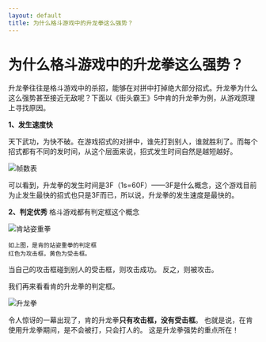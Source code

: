 ```yaml
---
layout: default
title: 为什么格斗游戏中的升龙拳这么强势？
---
```


# 为什么格斗游戏中的升龙拳这么强势？


升龙拳往往是格斗游戏中的杀招，能够在对拼中打掉绝大部分招式。升龙拳为什么这么强势甚至接近无敌呢？下面以《街头霸王》5中肯的升龙拳为例，从游戏原理上寻找原因。


**1、发生速度快**


 天下武功，为快不破。在游戏招式的对拼中，谁先打到别人，谁就胜利了。而每个招式都有不同的发时间，从这个层面来说，招式发生时间自然是越短越好。


   ![帧数表](https://i.loli.net/2018/09/24/5ba85d1e48f06.png)


   可以看到，升龙拳的发生时间是3F（1s=60F）——3F是什么概念，这个游戏目前为止发生最快的招式也只是3F而已，所以说，升龙拳的发生速度是最快的。



**2、判定优秀**
 格斗游戏都有判定框这个概念


   ![肯站姿重拳](https://i.loli.net/2018/09/24/5ba855cf22a2e.png)


    如上图，是肯的站姿重拳的判定框
    红色为攻击框，黄色为受击框。
   当自己的攻击框碰到别人的受击框，则攻击成功。
   反之，则被攻击。


  我们再来看看肯的升龙拳的判定框。


  ![升龙拳](https://i.loli.net/2018/09/24/5ba85ec7535dd.png)


 令人惊讶的一幕出现了，肯的升龙拳**只有攻击框，没有受击框**。
   也就是说，在肯使用升龙拳期间，是不会被打，只会打人的。
   这是升龙拳强势的重点所在！
